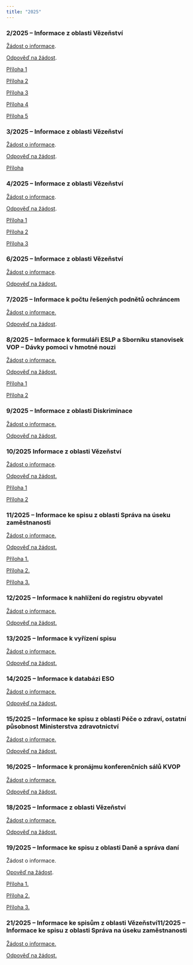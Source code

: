 ```yaml
---
title: "2025"
---
```

<h3>2/2025 – Informace z&nbsp;oblasti Vězeňství</h3>
<p>
<a href="https://www.ochrance.cz/info106/2025/2_2025_zadost.pdf">Žádost o informace</a>.</p>
<p>
<a href="https://www.ochrance.cz/info106/2025/2_2025_odpoved.odt">Odpověď na žádost</a>.</p>
<p>
<a href="https://www.ochrance.cz/letaky/jsem_mama_tata_ve_vezeni/jsem-mama-tata-ve-vezeni.pdf">Příloha 1</a></p>
<p>
<a href="https://www.ochrance.cz/letaky/ombudsman/ombudsman.pdf">Příloha 2</a></p>
<p>
<a href="https://www.ochrance.cz/vystupy/edice-stanoviska/Sbornik_Vezenstvi.pdf">Příloha 3</a></p>
<p>
<a href="https://www.ochrance.cz/vystupy/edice-stanoviska/Sbornik_Vezenstvi_II.pdf">Příloha 4</a></p>
<p>
<a href="https://www.ochrance.cz/letaky/veznice/veznice.pdf">Příloha 5</a></p>
<h3>3/2025 – Informace z&nbsp;oblasti Vězeňství</h3>
<p>
<a href="https://www.ochrance.cz/info106/2025/3_2025_zadost.pdf">Žádost o informace</a>.</p>
<p>
<a href="https://www.ochrance.cz/info106/2025/3_2025_odpoved.odt">Odpověď na žádost</a>.</p>
<p>
<a href="https://www.ochrance.cz/vystupy/edice-stanoviska/Sbornik_Vezenstvi_II.pdf">Příloha</a></p>
<h3>4/2025 – Informace z&nbsp;oblasti Vězeňství</h3>
<p>
<a href="https://www.ochrance.cz/info106/2025/4_2025_zadost.pdf">Žádost o informace</a>.</p>
<p>
<a href="https://www.ochrance.cz/info106/2025/4_2025_odpoved.odt">Odpověď na žádost</a>.</p>
<p>
<a href="https://www.zakonyprolidi.cz/cs/2009-40">Příloha 1</a></p>
<p>
<a href="https://www.zakonyprolidi.cz/cs/1961-141">Příloha 2</a></p>
<p>
<a href="https://www.ochrance.cz/vystupy/edice-stanoviska/Sbornik_Vezenstvi_II.pdf">Příloha 3</a></p>
<h3>6/2025 – Informace z&nbsp;oblasti Vězeňství</h3>
<p>
<a href="https://www.ochrance.cz/info106/2025/6_2025_zadost.pdf">Žádost o informace</a>.</p>
<p>
<a href="https://www.ochrance.cz/info106/2025/6_2025_odpoved.odt">Odpověď na žádost.</a></p>
<h3>7/2025 – Informace k&nbsp;počtu řešených podnětů ochráncem</h3>
<p>
<a href="https://www.ochrance.cz/info106/2025/7_2025_zadost.pdf">Žádost o informace.</a></p>
<p>
<a href="https://www.ochrance.cz/info106/2025/7_2025_odpoved.odt">Odpověď na žádost</a>.</p>
<h3>8/2025 – Informace k&nbsp;formuláři ESLP a Sborníku stanovisek VOP – Dávky pomoci v&nbsp;hmotné nouzi</h3>
<p>
<a href="https://www.ochrance.cz/info106/2025/8_2025_zadost.pdf">Žádost o informace.</a></p>
<p>
<a href="https://www.ochrance.cz/info106/2025/8_2025_odpoved.odt">Odpověď na žádost.</a></p>
<p>
<a href="https://www.ochrance.cz/uploads-import/Letaky/ELSP-formular-na-stiznost-III_15.pdf">Příloha 1</a></p>
<p>
<a href="https://www.ochrance.cz/vystupy/edice-stanoviska/Sbornik_Davky-pomoci-HN.pdf">Příloha 2</a></p>
<h3>9/2025 – Informace z&nbsp;oblasti Diskriminace</h3>
<p>
<a href="https://www.ochrance.cz/info106/2025/9_2025_zadost.pdf">Žádost o informace.</a></p>
<p>
<a href="https://www.ochrance.cz/info106/2025/9_2025_odpoved.odt">Odpověď na žádost,</a></p>
<h3>10/2025 Informace z&nbsp;oblasti Vězeňství</h3>
<p>
<a href="https://www.ochrance.cz/info106/2025/10_2025_zadost.pdf">Žádost o informace</a>.</p>
<p>
<a href="https://www.ochrance.cz/info106/2025/10_2025_odpoved.odt">Odpověď na žádost.</a></p>
<p>
<a href="https://www.ochrance.cz/media/formular-podnet-tisk.pdf">Příloha 1</a></p>
<p>
<a href="https://www.ochrance.cz/vystupy/edice-stanoviska/Sbornik_Vezenstvi_II.pdf">Příloha 2</a>&nbsp;</p>
<h3>11/2025 – Informace ke spisu z&nbsp;oblasti Správa na úseku zaměstnanosti</h3>
<p>
<a href="https://www.ochrance.cz/info106/2025/11_2025_zadost.pdf">Žádost o informace.</a></p>
<p>
<a href="https://www.ochrance.cz/info106/2025/11_2025_odpoved.odt">Odpověď na žádost.</a></p>
<p>
<a href="https://www.ochrance.cz/info106/2025/11_2025_odpoved_priloha1.pdf">Příloha 1.</a></p>
<p>
<a href="https://www.ochrance.cz/info106/2025/11_2025_odpoved_priloha2.pdf">Příloha 2.</a></p>
<p>
<a href="https://www.ochrance.cz/info106/2025/11_2025_odpoved_priloha3.pdf">Příloha 3.</a></p>
<h3>12/2025 – Informace k&nbsp;nahlížení do registru obyvatel</h3>
<p>
<a href="https://www.ochrance.cz/info106/2025/12_2025_zadost.pdf">Žádost o informace.</a></p>
<p>
<a href="https://www.ochrance.cz/info106/2025/12_2025_odpoved.odt">Odpověď na žádost.</a></p>
<h3>13/2025 – Informace k&nbsp;vyřízení spisu</h3>
<p>
<a href="https://www.ochrance.cz/info106/2025/13_2025_zadost.pdf">Žádost o informace.</a></p>
<p>
<a href="https://www.ochrance.cz/info106/2025/13_2025_odpoved.odt">Odpověď na žádost.</a></p>
<h3>14/2025 – Informace k&nbsp;databázi ESO</h3>
<p>
<a href="https://www.ochrance.cz/info106/2025/14_2025_zadost.pdf">Žádost o informace.</a></p>
<p>
<a href="https://www.ochrance.cz/info106/2025/14_2025_odpoved.odt">Odpověď na žádost.</a></p>
<h3>15/2025 – Informace ke spisu z&nbsp;oblasti Péče o zdraví, ostatní působnost Ministerstva zdravotnictví</h3>
<p>
<a href="https://www.ochrance.cz/info106/2025/15_2025_zadost_anonymiz.pdf">Žádost o informace.</a></p>
<p>
<a href="https://www.ochrance.cz/info106/2025/15_2025_odpoved.odt">Odpověď na žádost.</a></p>
<h3>16/2025 – Informace k&nbsp;pronájmu konferenčních sálů KVOP</h3>
<p>
<a href="https://www.ochrance.cz/info106/2025/16_2025_zadost.pdf">Žádost o informace.</a></p>
<p>
<a href="https://www.ochrance.cz/info106/2025/16_2025_odpoved.odt">Odpověď na žádost.</a></p>
<h3>18/2025 – Informace z&nbsp;oblasti Vězeňství</h3>
<p>
<a href="https://www.ochrance.cz/info106/2025/18_2025_zadost.pdf">Žádost o informace.</a></p>
<p>
<a href="https://www.ochrance.cz/info106/2025/18_2025_odpoved.odt">Odpověď na žádost.</a></p>
<h3>19/2025 – Informace ke spisu z&nbsp;oblasti Daně a správa daní</h3>
<p>Žádost o informace.</p>
<p>
<a href="https://www.ochrance.cz/info106/2025/19_2025_odpoved.odt">Opověď na žádost</a>.</p>
<p>
<a href="https://www.ochrance.cz/info106/2025/19_2025_odpoved_priloha1.pdf">Příloha 1.</a></p>
<p>
<a href="https://www.ochrance.cz/info106/2025/19_2025_odpoved_priloha2.pdf">Příloha 2.</a></p>
<p>
<a href="https://www.ochrance.cz/info106/2025/19_2025_odpoved_priloha3.pdf">Příloha 3.</a></p>
<h3>21/2025 – Informace ke spisům z&nbsp;oblasti Vězeňství11/2025 – Informace ke spisu z&nbsp;oblasti Správa na úseku zaměstnanosti</h3>
<p>
<a href="https://www.ochrance.cz/info106/2025/21_2025_zadost.pdf">Žádost o informace.</a></p>
<p>
<a href="https://www.ochrance.cz/info106/2025/21_2025_odpoved.odt">Odpověď na žádost.</a></p>
<p>&nbsp;</p>
